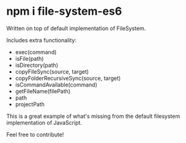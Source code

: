 # npm i file-system-es6

Written on top of default implementation of FileSystem.

Includes extra functionality:

- exec(command)
- isFile(path)
- isDirectory(path)
- copyFileSync(source, target)
- copyFolderRecursiveSync(source, target)
- isCommandAvailable(command)
- getFileName(filePath)
- path
- projectPath

This is a great example of what's missing from the default filesystem implementation of JavaScript.

Feel free to contribute!
